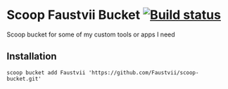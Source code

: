 # Scoop Faustvii Bucket [![Build status](https://ci.appveyor.com/api/projects/status/b8s1fola4dx4fj2a/branch/master?svg=true)](https://ci.appveyor.com/project/Faustvii/scoop-bucket/branch/master)

Scoop bucket for some of my custom tools or apps I need

## Installation

`scoop bucket add Faustvii 'https://github.com/Faustvii/scoop-bucket.git'`

